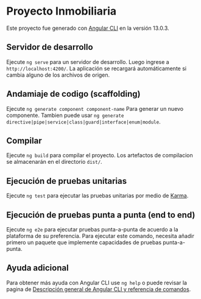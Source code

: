 # Proyecto Inmobiliaria

Este proyecto fue generado con [Angular CLI](https://github.com/angular/angular-cli) en la versión 13.0.3.

## Servidor de desarrollo

Ejecute `ng serve` para un servidor de desarrollo. Luego ingrese a `http://localhost:4200/`. La aplicación se recargará automáticamente si cambia alguno de los archivos de origen.

## Andamiaje de codigo (scaffolding)

Ejecute `ng generate component component-name` Para generar un nuevo componente. Tambien puede usar `ng generate directive|pipe|service|class|guard|interface|enum|module`.

## Compilar

Ejecute `ng build` para compilar el proyecto. Los artefactos de compilacion se almacenarán en el directorio `dist/`.

## Ejecución de pruebas unitarias

Ejecute `ng test` para ejecutar las pruebas unitarias por medio de  [Karma](https://karma-runner.github.io).

## Ejecución de pruebas punta a punta (end to end)

Ejecute `ng e2e` para ejecutar pruebas punta-a-punta de acuerdo a la plataforma de su preferencia. Para ejecutar este comando, necesita añadir primero un paquete que implemente capacidades de pruebas punta-a-punta.

## Ayuda adicional

Para obtener más ayuda con Angular CLI use `ng help` o puede revisar la pagina de [Descripción general de Angular CLI y referencia de comandos](https://angular.io/cli).
